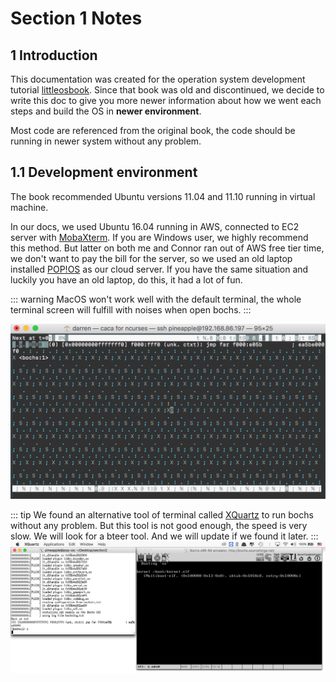 # Section 1 Notes

## 1 Introduction

This documentation was created for the operation system development tutorial [littleosbook](https://littleosbook.github.io/). Since that book was old and discontinued, we decide to write this doc to give you more newer information about how we went each steps and build the OS in **newer environment**.

Most code are referenced from the original book, the code should be running in newer system without any problem.

## 1.1 Development environment

The book recommended Ubuntu versions 11.04 and 11.10 running in virtual machine.

In our docs, we used Ubuntu 16.04 running in AWS, connected to EC2 server with [MobaXterm](https://mobaxterm.mobatek.net/). If you are Windows user, we highly recommend this method. But latter on both me and Connor ran out of AWS free tier time, we don't want to pay the bill for the server, so we used an old laptop installed [POP!OS](https://system76.com/pop) as our cloud server. If you have the same situation and luckily you have an old laptop, do this, it had a lot of fun.

::: warning
MacOS won't work well with the default terminal, the whole terminal screen will fulfill with noises when open bochs.
:::

![snowscreenInTerminal](./images/section1/snowscreenInTerminal.png)

::: tip
We found an alternative tool of terminal called [XQuartz](https://www.xquartz.org/) to run bochs without any problem.
But this tool is not good enough, the speed is very slow. We will look for a bteer  tool. And we will update if we found it later.
:::
![snowscreenSolution](./images/section1/snowscreenSolution.png)